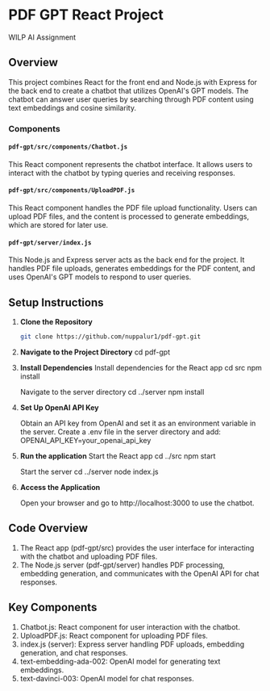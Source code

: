 # PDF GPT React Project
WILP AI Assignment

## Overview

This project combines React for the front end and Node.js with Express for the back end to create a chatbot that utilizes OpenAI's GPT models. The chatbot can answer user queries by searching through PDF content using text embeddings and cosine similarity.

### Components

#### `pdf-gpt/src/components/Chatbot.js`

This React component represents the chatbot interface. It allows users to interact with the chatbot by typing queries and receiving responses.

#### `pdf-gpt/src/components/UploadPDF.js`

This React component handles the PDF file upload functionality. Users can upload PDF files, and the content is processed to generate embeddings, which are stored for later use.

#### `pdf-gpt/server/index.js`

This Node.js and Express server acts as the back end for the project. It handles PDF file uploads, generates embeddings for the PDF content, and uses OpenAI's GPT models to respond to user queries.

## Setup Instructions

1. **Clone the Repository**

      ```bash
      git clone https://github.com/nuppalur1/pdf-gpt.git
2. **Navigate to the Project Directory**
      cd pdf-gpt
3. **Install Dependencies**
      Install dependencies for the React app
      cd src
      npm install
   
      Navigate to the server directory
      cd ../server
      npm install

4. **Set Up OpenAI API Key**

     Obtain an API key from OpenAI and set it as an environment variable in the server. Create a .env file in the server directory and add:
     OPENAI_API_KEY=your_openai_api_key

5. **Run the application**
     Start the React app
     cd ../src
     npm start
     
     Start the server
     cd ../server
     node index.js
6. **Access the Application**

   Open your browser and go to http://localhost:3000 to use the chatbot.
   
## Code Overview
   1. The React app (pdf-gpt/src) provides the user interface for interacting with the chatbot and uploading PDF files.
   2. The Node.js server (pdf-gpt/server) handles PDF processing, embedding generation, and communicates with the OpenAI API for chat responses.

## Key Components
   1. Chatbot.js: React component for user interaction with the chatbot.
   2. UploadPDF.js: React component for uploading PDF files.
   3. index.js (server): Express server handling PDF uploads, embedding generation, and chat responses.
   4. text-embedding-ada-002: OpenAI model for generating text embeddings.
5. text-davinci-003: OpenAI model for chat responses.
